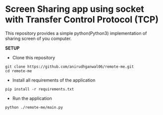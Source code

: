 # Screen Sharing app using socket with Transfer Control Protocol (TCP)

This repository provides a simple python(Python3) implementation of sharing screen of you computer.

**SETUP**

- Clone this repository

```
git clone https://github.com/anirudhganwal06/remote-me.git
cd remote-me
```

- Install all requirements of the application

```
pip install -r requirements.txt
```

- Run the application

```
python ./remote-me/main.py
```
